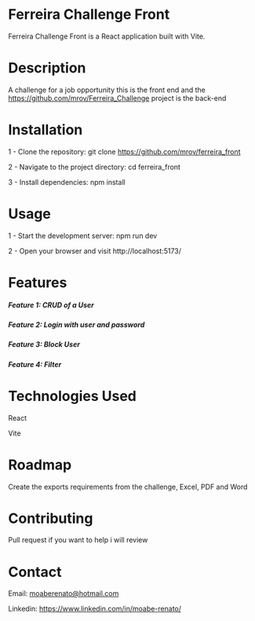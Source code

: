 # Ferreira Challenge Front

Ferreira Challenge Front is a React application built with Vite.

# Description

A challenge for a job opportunity this is the front end and the https://github.com/mrov/Ferreira_Challenge project is the back-end

# Installation

1 - Clone the repository: git clone https://github.com/mrov/ferreira_front

2 - Navigate to the project directory: cd ferreira_front

3 - Install dependencies: npm install

# Usage

1 - Start the development server: npm run dev

2 - Open your browser and visit http://localhost:5173/

# Features

##### Feature 1: CRUD of a User

##### Feature 2: Login with user and password

##### Feature 3: Block User

##### Feature 4: Filter

# Technologies Used

React

Vite

# Roadmap
Create the exports requirements from the challenge, Excel, PDF and Word

# Contributing
Pull request if you want to help i will review

# Contact

Email: moaberenato@hotmail.com

Linkedin: https://www.linkedin.com/in/moabe-renato/
